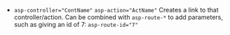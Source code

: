 - `asp-controller="ContName"` `asp-action="ActName"` Creates a link to that controller/action.  Can be combined with `asp-route-*` to add parameters, such as giving an id of 7: `asp-route-id="7"`

